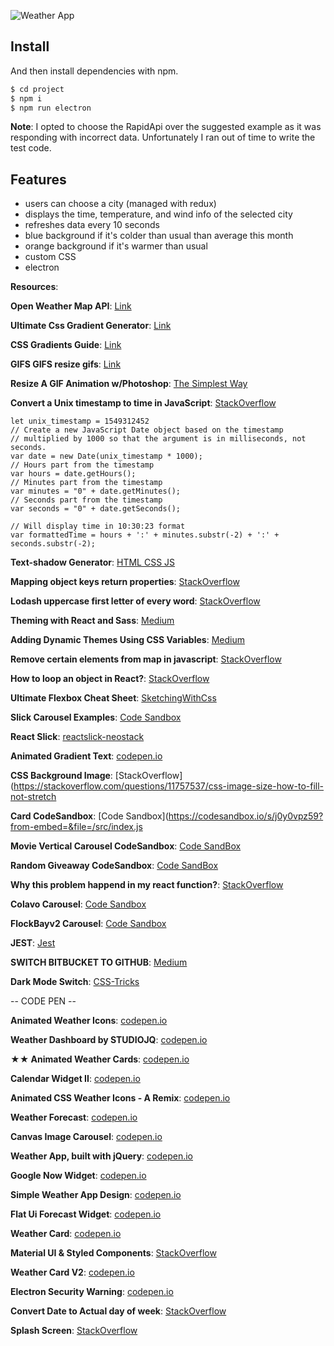 ![Weather App](https://media.giphy.com/media/QvjlUCkdbXJHVQk0IG/giphy.gif)


## Install


And then install dependencies with npm.

```bash
$ cd project
$ npm i
$ npm run electron 
```
**Note**: I opted to choose the RapidApi over the suggested example as it was responding with incorrect data. Unfortunately I ran out of time to write the test code.


## Features
- users can choose a city (managed with redux)
- displays the time, temperature, and wind info of the selected city 
- refreshes data every 10 seconds
- blue background if it's colder than usual than average this month
- orange background if it's warmer than usual
- custom CSS
- electron 

**Resources**: 

**Open Weather Map API**: [Link](https://openweathermap.org/api/one-call-api#data)

**Ultimate Css Gradient Generator**: [Link](https://www.colorzilla.com/gradient-editor/)

**CSS Gradients Guide**: [Link](https://css-tricks.com/css3-gradients/)

**GIFS GIFS resize gifs**: [Link](http://gifgifs.com/resizer/)

**Resize A GIF Animation w/Photoshop**: [The Simplest Way](http://www.thesimplest.net/pc/simplest-way-resize-gif-animation-using-photoshop-cs4)

**Convert a Unix timestamp to time in JavaScript**: [StackOverflow](https://stackoverflow.com/questions/847185/convert-a-unix-timestamp-to-time-in-javascript)

<!-- language: lang-js -->

    let unix_timestamp = 1549312452
    // Create a new JavaScript Date object based on the timestamp
    // multiplied by 1000 so that the argument is in milliseconds, not seconds.
    var date = new Date(unix_timestamp * 1000);
    // Hours part from the timestamp
    var hours = date.getHours();
    // Minutes part from the timestamp
    var minutes = "0" + date.getMinutes();
    // Seconds part from the timestamp
    var seconds = "0" + date.getSeconds();

    // Will display time in 10:30:23 format
    var formattedTime = hours + ':' + minutes.substr(-2) + ':' + seconds.substr(-2);
    
<!-- end snippet -->

**Text-shadow Generator**: [HTML CSS JS](https://html-css-js.com/css/generator/text-shadow/)

**Mapping object keys return properties**: [StackOverflow](https://stackoverflow.com/questions/51841507/mapping-object-keys-in-react-and-returning-child-properties)

**Lodash uppercase first letter of every word**: [StackOverflow](https://stackoverflow.com/questions/38084396/lodash-title-case-uppercase-first-letter-of-every-word)

**Theming with React and Sass**: [Medium](https://medium.com/@jasonlmcaffee/theming-with-react-and-sass-c7a6882fd26b)

**Adding Dynamic Themes Using CSS Variables**: [Medium](https://medium.com/@krandles/adding-dynamic-themes-to-a-react-app-using-css-variables-57957e39f0bf)

**Remove certain elements from map in javascript**: [StackOverflow](https://stackoverflow.com/questions/18599242/remove-certain-elements-from-map-in-javascript)

**How to loop an object in React?**: [StackOverflow](https://stackoverflow.com/questions/39965579/how-to-loop-an-object-in-react/39965962)

**Ultimate Flexbox Cheat Sheet**: [SketchingWithCss](https://www.sketchingwithcss.com/samplechapter/cheatsheet.html)

**Slick Carousel Examples**: [Code Sandbox](https://codesandbox.io/examples/package/slick-carousel)

**React Slick**: [reactslick-neostack](https://react-slick.neostack.com/)

**Animated Gradient Text**: [codepen.io](https://codepen.io/shshaw/pen/YpERQQ)

**CSS Background Image**: [StackOverflow](https://stackoverflow.com/questions/11757537/css-image-size-how-to-fill-not-stretch

**Card CodeSandbox**: [Code Sandbox](https://codesandbox.io/s/j0y0vpz59?from-embed=&file=/src/index.js

**Movie Vertical Carousel CodeSandbox**: [Code SandBox](https://codesandbox.io/s/movie-show-6yn2x?file=/src/App.js)

**Random Giveaway CodeSandbox**: [Code SandBox](https://codesandbox.io/s/j3v352rxjw)

**Why this problem happend in my react function?**: [StackOverflow](https://stackoverflow.com/questions/58680442/why-this-problem-happend-in-my-react-function)

**Colavo Carousel**: [Code Sandbox](https://codesandbox.io/s/colavo-carousel-wkkvc?file=/src/index.tsx:1444-2134)

**FlockBayv2 Carousel**: [Code Sandbox](https://codesandbox.io/s/flockbayv2-klsst?file=/src/styles.scss)

**JEST**: [Jest](https://create-react-app.dev/docs/running-tests/#docsNav)

**SWITCH BITBUCKET TO GITHUB**: [Medium](https://medium.com/collaborne-engineering/how-to-migrate-a-private-repository-from-bitbucket-to-github-6cddedd5d73)

**Dark Mode Switch**: [CSS-Tricks](https://css-tricks.com/a-dark-mode-toggle-with-react-and-themeprovider/)

-- CODE PEN --

**Animated Weather Icons**: [codepen.io](https://codepen.io/joshbader/pen/EjXgqr)

**Weather Dashboard by STUDIOJQ**: [codepen.io](https://codepen.io/creme/pen/eFkzo)

**★★ Animated Weather Cards**: [codepen.io](https://codepen.io/ste-vg/pen/Gqakbo)

**Calendar Widget II**: [codepen.io](https://codepen.io/internette/details/YqJEjY)

**Animated CSS Weather Icons - A Remix**: [codepen.io](https://codepen.io/jasesmith/pen/LbJrXx)

**Weather Forecast**: [codepen.io](https://codepen.io/khadkamhn/pen/gryLoa)

**Canvas Image Carousel**: [codepen.io](https://codepen.io/fuzinato/pen/PwLLjB)

**Weather App, built with jQuery**: [codepen.io](https://codepen.io/tns301/pen/yXLWjQ)

**Google Now Widget**: [codepen.io](https://codepen.io/bronsrobin/pen/yqzfB)

**Simple Weather App Design**: [codepen.io](https://codepen.io/Call_in/pen/pMYGbZ)

**Flat Ui Forecast Widget**: [codepen.io](https://codepen.io/soulrider911/pen/lbuBA)

**Weather Card**: [codepen.io](https://codepen.io/thecodingaviator/pen/BqBMYP)

**Material UI & Styled Components**: [StackOverflow](https://stackoverflow.com/questions/49656531/styling-material-ui-drawer-component-with-styled-components)

**Weather Card V2**: [codepen.io](https://codepen.io/thecodingaviator/pen/BqBMYP)

**Electron Security Warning**: [codepen.io](https://codepen.io/thecodingaviator/pen/BqBMYP)

**Convert Date to Actual day of week**: [StackOverflow](https://stackoverflow.com/questions/24998624/day-name-from-date-in-js)

**Splash Screen**: [StackOverflow](https://stackoverflow.com/questions/51525931/splash-screen-in-create-react-app)